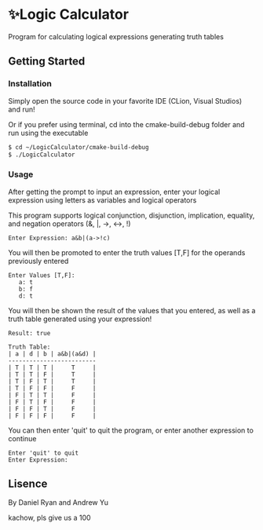 #  ✨Logic Calculator

Program for calculating logical expressions generating truth tables

## Getting Started
### Installation
Simply open the source code in your favorite IDE (CLion, Visual Studios) and run!

Or if you prefer using terminal, cd into the cmake-build-debug folder and run using the executable

```bash
$ cd ~/LogicCalculator/cmake-build-debug
$ ./LogicCalculator
```

### Usage
After getting the prompt to input an expression, enter your logical expression using letters as variables and logical operators

This program supports logical conjunction, disjunction, implication, equality, and negation operators (&, |, ->, <->, !)

```
Enter Expression: a&b|(a->!c)
```

You will then be promoted to enter the truth values [T,F] for the operands previously entered
```
Enter Values [T,F]: 
   a: t
   b: f
   d: t
```

You will then be shown the result of the values that you entered, as well as a truth table generated using your expression!
```
Result: true

Truth Table: 
| a | d | b | a&b|(a&d) |
-------------------------
| T | T | T |     T     |
| T | T | F |     T     |
| T | F | T |     T     |
| T | F | F |     F     |
| F | T | T |     F     |
| F | T | F |     F     |
| F | F | T |     F     |
| F | F | F |     F     |
```

You can then enter 'quit' to quit the program, or enter another expression to continue

```
Enter 'quit' to quit
Enter Expression: 
```
## Lisence
By Daniel Ryan and Andrew Yu

kachow, pls give us a 100
